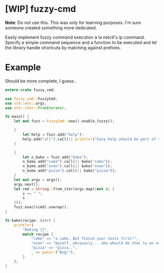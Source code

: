 
# [WIP] fuzzy-cmd

**Note**: Do not use this. This was only for learning purposes. I'm sure someone created something more dedicated.

Easily implement fuzzy command execution à la netctl's ip command. Specify a simple command sequence and a function to be executed and let the library handle shortcuts by matching against prefixes.

# Example
Should be more complete, I guess..
```rust
extern crate fuzzy_cmd;

use fuzzy_cmd::FuzzyCmd;
use std::env::args;
use std::iter::FromIterator;

fn main() {
    let mut fuzz = FuzzyCmd::new().enable_fuzzy();

    {
        let help = fuzz.add("help");
        help.add("all").call(|| println!("Easy help should be part of this crate.."));
    }

    {
        let n_bake = fuzz.add("bake");
        n_bake.add("cake").call(|| bake("cake"));
        n_bake.add("oven").call(|| bake("oven"));
        n_bake.add("pizza").call(|| bake("pizza"));
    }
    let mut args = args();
    args.next();
    let cmd = String::from_iter(args.map(|mut s| {
        s += " ";
        s
    }));
    fuzz.exec(&cmd).unwrap();
}

fn bake(recipe: &str) {
    println!(
        "Baking {}",
        match recipe {
            "cake" => "a cake. But finish your tests first!",
            "oven" => "myself, obviously... who whould do that to an oven?",
            "pizza" => "pizza..",
            _ => panic!("Bug!"),
        }
    );
}
```
